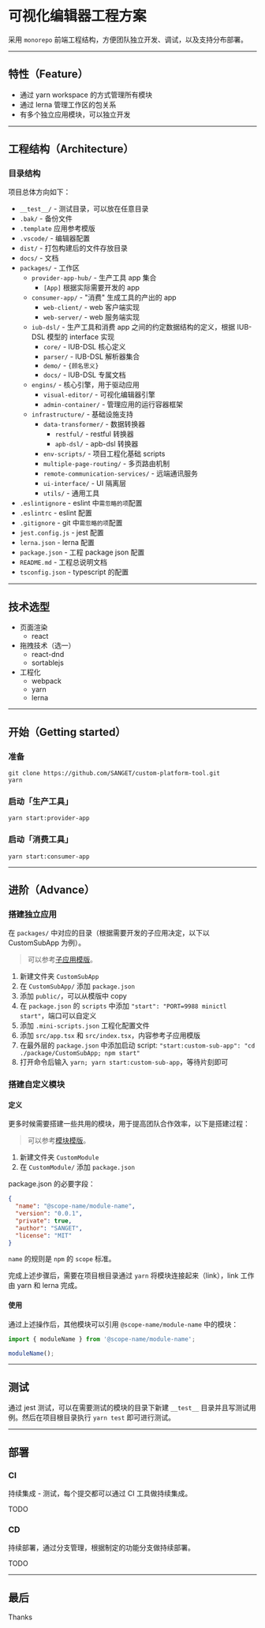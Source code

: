 # 可视化编辑器工程方案

采用 `monorepo` 前端工程结构，方便团队独立开发、调试，以及支持分布部署。

-----

## 特性（Feature）

- 通过 yarn workspace 的方式管理所有模块
- 通过 lerna 管理工作区的包关系
- 有多个独立应用模块，可以独立开发

-----

## 工程结构（Architecture）

### 目录结构

项目总体方向如下：

- `__test__/` - 测试目录，可以放在任意目录
- `.bak/` - 备份文件
- `.template` 应用参考模版
- `.vscode/` - 编辑器配置
- `dist/` - 打包构建后的文件存放目录
- `docs/` - 文档
- `packages/` - 工作区
  - `provider-app-hub/` - 生产工具 app 集合
    - `[App]` 根据实际需要开发的 app
  - `consumer-app/` - "消费" 生成工具的产出的 app
    - `web-client/` - web 客户端实现
    - `web-server/` - web 服务端实现
  - `iub-dsl/` - 生产工具和消费 app 之间的约定数据结构的定义，根据 IUB-DSL 模型的 interface 实现
    - `core/` - IUB-DSL 核心定义
    - `parser/` - IUB-DSL 解析器集合
    - `demo/` - `{顾名思义}`
    - `docs/` - IUB-DSL 专属文档
  - `engins/` - 核心引擎，用于驱动应用
    - `visual-editor/` - 可视化编辑器引擎
    - `admin-container/` - 管理应用的运行容器框架
  - `infrastructure/` - 基础设施支持
    - `data-transformer/` - 数据转换器
      - `restful/` - restful 转换器
      - `apb-dsl/` - apb-dsl 转换器
    - `env-scripts/` - 项目工程化基础 scripts
    - `multiple-page-routing/` - 多页路由机制
    - `remote-communication-services/` - 远端通讯服务
    - `ui-interface/` - UI 隔离层
    - `utils/` - 通用工具
- `.eslintignore` - eslint 中`需忽略的项`配置
- `.eslintrc` - eslint 配置
- `.gitignore` - git 中`需忽略的项`配置
- `jest.config.js` - jest 配置
- `lerna.json` - lerna 配置
- `package.json` - 工程 package json 配置
- `README.md` - 工程总说明文档
- `tsconfig.json` - typescript 的配置

-----

## 技术选型

- 页面渲染
  - react
- 拖拽技术（选一）
  - react-dnd
  - sortablejs
- 工程化
  - webpack
  - yarn
  - lerna

-----

## 开始（Getting started）

### 准备

```shell
git clone https://github.com/SANGET/custom-platform-tool.git
yarn
```

### 启动「生产工具」

```shell
yarn start:provider-app
```

### 启动「消费工具」

```shell
yarn start:consumer-app
```

-----

## 进阶（Advance）

### 搭建独立应用

在 `packages/` 中对应的目录（根据需要开发的子应用决定，以下以 CustomSubApp 为例）。

> 可以参考[子应用模版](./.template/CustomSubApp/package.json)。

1. 新建文件夹 `CustomSubApp`
2. 在 `CustomSubApp/` 添加 `package.json`
3. 添加 `public/`，可以从模版中 copy
4. 在 `package.json` 的 `scripts` 中添加 `"start": "PORT=9988 minictl start"`，端口可以自定义
5. 添加 `.mini-scripts.json` 工程化配置文件
6. 添加 `src/app.tsx` 和 `src/index.tsx`，内容参考子应用模版
7. 在最外层的 `package.json` 中添加启动 script: `"start:custom-sub-app": "cd ./package/CustomSubApp; npm start"`
8. 打开命令后输入 `yarn; yarn start:custom-sub-app`，等待片刻即可

### 搭建自定义模块

#### 定义

更多时候需要搭建一些共用的模块，用于提高团队合作效率，以下是搭建过程：

> 可以参考[模块模版](./.template/CustomModule/package.json)。

1. 新建文件夹 `CustomModule`
2. 在 `CustomModule/` 添加 `package.json`

package.json 的必要字段：

```json
{
  "name": "@scope-name/module-name",
  "version": "0.0.1",
  "private": true,
  "author": "SANGET",
  "license": "MIT"
}
```

`name` 的规则是 `npm` 的 `scope` 标准。

完成上述步骤后，需要在项目根目录通过 `yarn` 将模块连接起来（link），link 工作由 yarn 和 lerna 完成。

#### 使用

通过上述操作后，其他模块可以引用 `@scope-name/module-name` 中的模块：

```ts
import { moduleName } from '@scope-name/module-name';

moduleName();
```

-----

## 测试

通过 jest 测试，可以在需要测试的模块的目录下新建 `__test__` 目录并且写测试用例。然后在项目根目录执行 `yarn test` 即可进行测试。

-----

## 部署

### CI

持续集成 - 测试，每个提交都可以通过 CI 工具做持续集成。

TODO

### CD

持续部署，通过分支管理，根据制定的功能分支做持续部署。

TODO

-----

## 最后

Thanks
